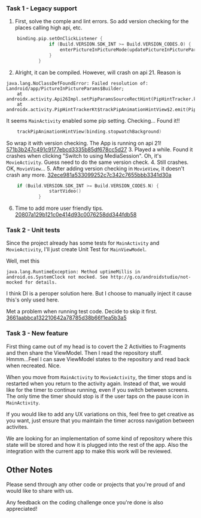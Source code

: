 



### Task 1 - Legacy support

1. First, solve the comple and lint errors. So add version checking for the places calling high api, etc.
```kotlin
    binding.pip.setOnClickListener {
                if (Build.VERSION.SDK_INT >= Build.VERSION_CODES.O) {
                    enterPictureInPictureMode(updatePictureInPictureParams(viewModel.started.value == true))
                }
            }
```
2. Alright, it can be compiled. However, will crash on api 21. Reason is
```log 
java.lang.NoClassDefFoundError: Failed resolution of: Landroid/app/PictureInPictureParams$Builder;
    at androidx.activity.Api26Impl.setPipParamsSourceRectHint(PipHintTracker.kt:107)
    at androidx.activity.PipHintTrackerKt$trackPipAnimationHintView$2.emit(PipHintTracker.kt:94)
```
It seems `MainActivity` enabled some pip setting. Checking...
Found it!!
```kotlin
    trackPipAnimationHintView(binding.stopwatchBackground)
```
So wrap it with version checking. The App is running on api 21! [571b3b247c491c9177ebcd3335b85df678cc5d27]()
3. Played a while. Found it crashes when clicking "Switch to using MediaSession". Oh, it's `MovieActivity`. Guess need to do the same version check.
4. Still crashes. OK, `MovieView`...
5. After adding version checking in `MovieView`, it doesn't crash any more. [32ece981a533099252c7c342c7655bbb3341d30a]()
```kotlin
    if (Build.VERSION.SDK_INT >= Build.VERSION_CODES.N) {
                startVideo()
            }
```
6. Time to add more user friendly tips. [20807a129b121c0e414d93c0076258dd344fdb58]()




### Task 2 - Unit tests

Since the project already has some tests for `MainActivity` and `MovieActivity`, I'll just create Unit Test for `MainViewModel`.

Well, met this
```log
java.lang.RuntimeException: Method uptimeMillis in android.os.SystemClock not mocked. See http://g.co/androidstudio/not-mocked for details.
```
I think DI is a peroper solution here. But I choose to manually inject it cause this's only used here.

Met a problem when running test code. Decide to skip it first. [3661aabbca132210642a78785d38b66f1ea5b3a5]()

### Task 3 - New feature

First thing came out of my head is to covert the 2 Activities to Fragments and then share the ViewModel. Then I read the repository stuff. Hmmm...Feel I can save ViewModel states to the repository and read back when recreated. Nice.


When you move from `MainActivity` to `MovieActivity`, the timer stops and is restarted when you return to the activity again. Instead of that, we would like for the timer to continue running, even if you switch between screens. The only time the timer should stop is if the user taps on the pause icon in `MainActivity`.

If you would like to add any UX variations on this, feel free to get creative as you want, just ensure that you maintain the timer across navigation between activites. 

We are looking for an implementation of some kind of repository where this state will be stored and how it is plugged into the rest of the app. Also the integration with the current app to make this work will be reviewed.


## Other Notes

Please send through any other code or projects that you're proud of and would like to share with us.

Any feedback on the coding challenge once you're done is also appreciated!